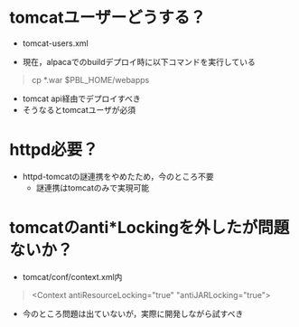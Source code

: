# tomcatユーザーどうする？
- tomcat-users.xml

- 現在，alpacaでのbuildデプロイ時に以下コマンドを実行している
> cp *.war $PBL_HOME/webapps

- tomcat api経由でデプロイすべき
- そうなるとtomcatユーザが必須


# httpd必要？
- httpd-tomcatの謎連携をやめたため，今のところ不要
  - 謎連携はtomcatのみで実現可能
  > <context path=.. docBase=..>


# tomcatのanti*Lockingを外したが問題ないか？
- tomcat/conf/context.xml内
> <Context antiResourceLocking="true" "antiJARLocking="true">

- 今のところ問題は出ていないが，実際に開発しながら試すべき


